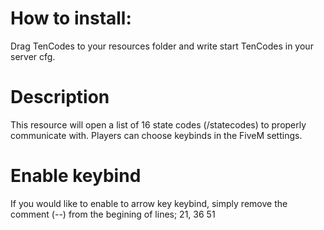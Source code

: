 # How to install:
Drag TenCodes to your resources folder and write start TenCodes in your server cfg.

# Description
This resource will open a list of 16 state codes (/statecodes) to properly communicate with. Players can choose keybinds in the FiveM settings.

# Enable keybind
If you would like to enable to arrow key keybind, simply remove the comment
(--) from the begining of lines; 21, 36 51